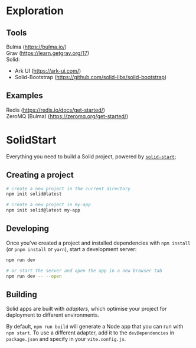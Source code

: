 # Exploration

## Tools

Bulma (https://bulma.io/)  
Grav (https://learn.getgrav.org/17)  
Solid:
- Ark UI (https://ark-ui.com/)
- Solid-Bootstrap (https://github.com/solid-libs/solid-bootstrap)

## Examples

Redis (https://redis.io/docs/get-started/)  
ZeroMQ (Bulma) (https://zeromq.org/get-started/)  

# SolidStart

Everything you need to build a Solid project, powered by [`solid-start`](https://start.solidjs.com);

## Creating a project

```bash
# create a new project in the current directory
npm init solid@latest

# create a new project in my-app
npm init solid@latest my-app
```

## Developing

Once you've created a project and installed dependencies with `npm install` (or `pnpm install` or `yarn`), start a development server:

```bash
npm run dev

# or start the server and open the app in a new browser tab
npm run dev -- --open
```

## Building

Solid apps are built with _adapters_, which optimise your project for deployment to different environments.

By default, `npm run build` will generate a Node app that you can run with `npm start`. To use a different adapter, add it to the `devDependencies` in `package.json` and specify in your `vite.config.js`.
